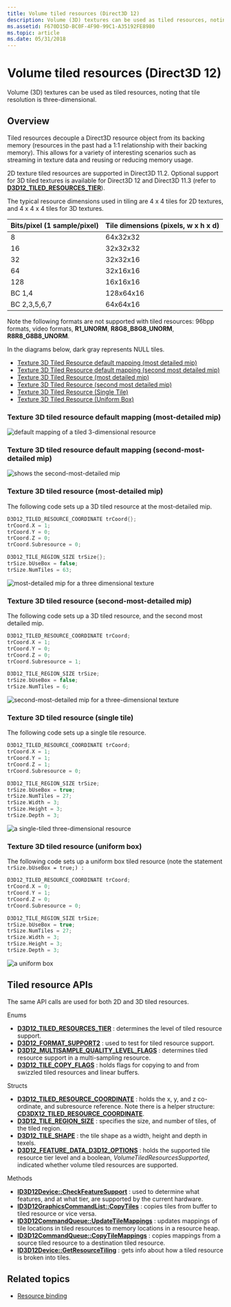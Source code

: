 ```yaml
---
title: Volume tiled resources (Direct3D 12)
description: Volume (3D) textures can be used as tiled resources, noting that tile resolution is three-dimensional.
ms.assetid: F670D15D-BC0F-4F90-99C1-A35192FE8980
ms.topic: article
ms.date: 05/31/2018
---
```


# Volume tiled resources (Direct3D 12)

Volume (3D) textures can be used as tiled resources, noting that tile resolution is three-dimensional.

## Overview

Tiled resources decouple a Direct3D resource object from its backing memory (resources in the past had a 1:1 relationship with their backing memory). This allows for a variety of interesting scenarios such as streaming in texture data and reusing or reducing memory usage.

2D texture tiled resources are supported in Direct3D 11.2. Optional support for 3D tiled textures is available for Direct3D 12 and Direct3D 11.3 (refer to [**D3D12_TILED_RESOURCES_TIER**](/windows/win32/api/d3d12/ne-d3d12-d3d12_tiled_resources_tier)).

The typical resource dimensions used in tiling are 4 x 4 tiles for 2D textures, and 4 x 4 x 4 tiles for 3D textures.

| Bits/pixel (1 sample/pixel) | Tile dimensions (pixels, w x h x d) |
|-----------------------------|-------------------------------------|
| 8                           | 64x32x32                            |
| 16                          | 32x32x32                            |
| 32                          | 32x32x16                            |
| 64                          | 32x16x16                            |
| 128                         | 16x16x16                            |
| BC 1,4                      | 128x64x16                           |
| BC 2,3,5,6,7                | 64x64x16                            |

Note the following formats are not supported with tiled resources: 96bpp formats, video formats, **R1_UNORM**, **R8G8_B8G8_UNORM**, **R8R8_G8B8_UNORM**.

In the diagrams below, dark gray represents NULL tiles.

* [Texture 3D Tiled Resource default mapping (most detailed mip)](#texture-3d-tiled-resource-default-mapping-most-detailed-mip)
* [Texture 3D Tiled Resource default mapping (second most detailed mip)](#texture-3d-tiled-resource-default-mapping-second-most-detailed-mip)
* [Texture 3D Tiled Resource (most detailed mip)](#texture-3d-tiled-resource-most-detailed-mip)
* [Texture 3D Tiled Resource (second most detailed mip)](#texture-3d-tiled-resource-second-most-detailed-mip)
* [Texture 3D Tiled Resource (Single Tile)](#texture-3d-tiled-resource-single-tile)
* [Texture 3D Tiled Resource (Uniform Box)](#texture-3d-tiled-resource-uniform-box)

### Texture 3D tiled resource default mapping (most-detailed mip)

![default mapping of a tiled 3-dimensional resource](images/vtr-tex3d-default-1.png)

### Texture 3D tiled resource default mapping (second-most-detailed mip)

![shows the second-most-detailed mip](images/vtr-tex3d-default-2.png)

### Texture 3D tiled resource (most-detailed mip)

The following code sets up a 3D tiled resource at the most-detailed mip.

```cpp
D3D12_TILED_RESOURCE_COORDINATE trCoord{};
trCoord.X = 1;
trCoord.Y = 0;
trCoord.Z = 0;
trCoord.Subresource = 0;

D3D12_TILE_REGION_SIZE trSize{};
trSize.bUseBox = false;
trSize.NumTiles = 63;
```

![most-detailed mip for a three dimensional texture](images/vtr-tex3d-default-1b.png)

### Texture 3D tiled resource (second-most-detailed mip)

The following code sets up a 3D tiled resource, and the second most detailed mip.

```cpp
D3D12_TILED_RESOURCE_COORDINATE trCoord;
trCoord.X = 1;
trCoord.Y = 0;
trCoord.Z = 0;
trCoord.Subresource = 1;

D3D12_TILE_REGION_SIZE trSize;
trSize.bUseBox = false;
trSize.NumTiles = 6;
```

![second-most-detailed mip for a three-dimensional texture](images/vtr-tex3d-default-2b.png)

### Texture 3D tiled resource (single tile)

The following code sets up a single tile resource.

```cpp
D3D12_TILED_RESOURCE_COORDINATE trCoord;
trCoord.X = 1;
trCoord.Y = 1;
trCoord.Z = 1;
trCoord.Subresource = 0;

D3D12_TILE_REGION_SIZE trSize;
trSize.bUseBox = true;
trSize.NumTiles = 27;
trSize.Width = 3;
trSize.Height = 3;
trSize.Depth = 3;
```

![a single-tiled three-dimensional resource](images/vtr-tex3d-single.png)

### Texture 3D tiled resource (uniform box)

The following code sets up a uniform box tiled resource (note the statement `trSize.bUseBox = true;) :`

```cpp
D3D12_TILED_RESOURCE_COORDINATE trCoord;
trCoord.X = 0;
trCoord.Y = 1;
trCoord.Z = 0;
trCoord.Subresource = 0;

D3D12_TILE_REGION_SIZE trSize;
trSize.bUseBox = true;
trSize.NumTiles = 27;
trSize.Width = 3;
trSize.Height = 3;
trSize.Depth = 3;
```

![a uniform box](images/vtr-tex3d-uniform.png)

## Tiled resource APIs

The same API calls are used for both 2D and 3D tiled resources.

Enums

* [**D3D12_TILED_RESOURCES_TIER**](/windows/win32/api/d3d12/ne-d3d12-d3d12_tiled_resources_tier) : determines the level of tiled resource support.
* [**D3D12_FORMAT_SUPPORT2**](/windows/win32/api/d3d12/ne-d3d12-d3d12_format_support2) : used to test for tiled resource support.
* [**D3D12_MULTISAMPLE_QUALITY_LEVEL_FLAGS**](/windows/win32/api/d3d12/ne-d3d12-d3d12_multisample_quality_level_flags) : determines tiled resource support in a multi-sampling resource.
* [**D3D12_TILE_COPY_FLAGS**](/windows/win32/api/d3d12/ne-d3d12-d3d12_tile_copy_flags) : holds flags for copying to and from swizzled tiled resources and linear buffers.

Structs

* [**D3D12_TILED_RESOURCE_COORDINATE**](/windows/win32/api/d3d12/ns-d3d12-d3d12_tiled_resource_coordinate) : holds the x, y, and z co-ordinate, and subresource reference. Note there is a helper structure: [**CD3DX12_TILED_RESOURCE_COORDINATE**](cd3dx12-tiled-resource-coordinate.md).
* [**D3D12_TILE_REGION_SIZE**](/windows/win32/api/d3d12/ns-d3d12-d3d12_tile_region_size) : specifies the size, and number of tiles, of the tiled region.
* [**D3D12_TILE_SHAPE**](/windows/win32/api/d3d12/ns-d3d12-d3d12_tile_shape) : the tile shape as a width, height and depth in texels.
* [**D3D12_FEATURE_DATA_D3D12_OPTIONS**](/windows/win32/api/d3d12/ns-d3d12-d3d12_feature_data_d3d12_options) : holds the supported tile resource tier level and a boolean, *VolumeTiledResourcesSupported*, indicated whether volume tiled resources are supported.

Methods

* [**ID3D12Device::CheckFeatureSupport**](/windows/win32/api/d3d12/nf-d3d12-id3d12device-checkfeaturesupport) : used to determine what features, and at what tier, are supported by the current hardware.
* [**ID3D12GraphicsCommandList::CopyTiles**](/windows/win32/api/d3d12/nf-d3d12-id3d12graphicscommandlist-copytiles) : copies tiles from buffer to tiled resource or vice versa.
* [**ID3D12CommandQueue::UpdateTileMappings**](/windows/win32/api/d3d12/nf-d3d12-id3d12commandqueue-updatetilemappings) : updates mappings of tile locations in tiled resources to memory locations in a resource heap.
* [**ID3D12CommandQueue::CopyTileMappings**](/windows/win32/api/d3d12/nf-d3d12-id3d12commandqueue-copytilemappings) : copies mappings from a source tiled resource to a destination tiled resource.
* [**ID3D12Device::GetResourceTiling**](/windows/win32/api/d3d12/nf-d3d12-id3d12device-getresourcetiling) : gets info about how a tiled resource is broken into tiles.

## Related topics

* [Resource binding](resource-binding.md)
